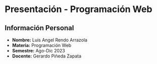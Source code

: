 # Presentación - Programación Web

## Información Personal
- **Nombre:** Luis Angel Rendo Arrazola
- **Materia:** Programación Web
- **Semestre:** Ago-Dic 2023
- **Docente:** Gerardo Piñeda Zapata